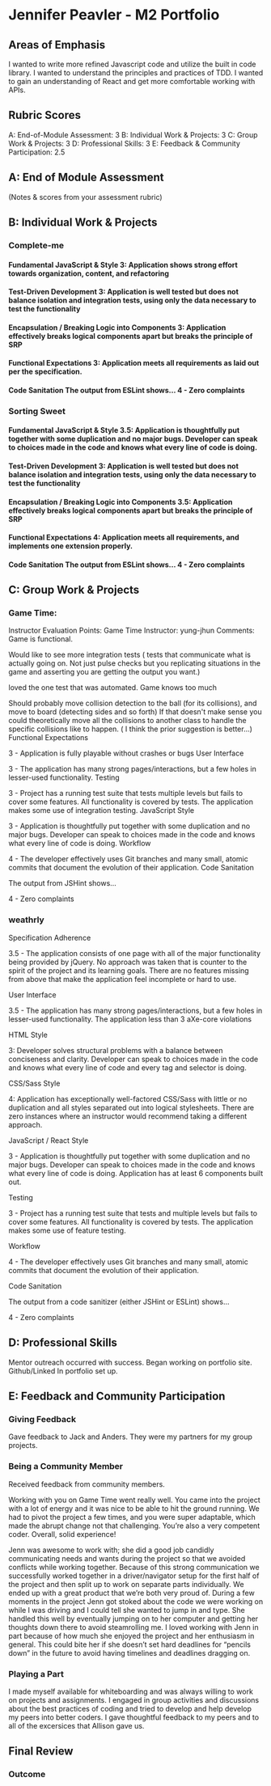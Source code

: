 # Jennifer Peavler - M2 Portfolio 

## Areas of Emphasis

I wanted to write more refined Javascript code and utilize the built in code library. I wanted to understand the principles and practices of TDD. I wanted to gain an understanding of React and get more comfortable working with APIs.

## Rubric Scores

A: End-of-Module Assessment: 3 B: Individual Work & Projects: 3 C: Group Work & Projects: 3 D: Professional Skills: 3 E: Feedback & Community Participation: 2.5

## A: End of Module Assessment

(Notes & scores from your assessment rubric)

## B: Individual Work & Projects

### Complete-me

#### Fundamental JavaScript & Style 3: Application shows strong effort towards organization, content, and refactoring

#### Test-Driven Development 3: Application is well tested but does not balance isolation and integration tests, using only the data necessary to test the functionality

#### Encapsulation / Breaking Logic into Components 3: Application effectively breaks logical components apart but breaks the principle of SRP

#### Functional Expectations 3: Application meets all requirements as laid out per the specification.

#### Code Sanitation The output from ESLint shows… 4 - Zero complaints

### Sorting Sweet

#### Fundamental JavaScript & Style 3.5: Application is thoughtfully put together with some duplication and no major bugs. Developer can speak to choices made in the code and knows what every line of code is doing.

#### Test-Driven Development 3: Application is well tested but does not balance isolation and integration tests, using only the data necessary to test the functionality

#### Encapsulation / Breaking Logic into Components 3.5: Application effectively breaks logical components apart but breaks the principle of SRP

#### Functional Expectations 4: Application meets all requirements, and implements one extension properly.

#### Code Sanitation The output from ESLint shows… 4 - Zero complaints

## C: Group Work & Projects

### Game Time:

Instructor Evaluation Points: Game Time Instructor: yung-jhun Comments: Game is functional.

Would like to see more integration tests ( tests that communicate what is actually going on. Not just pulse checks but you replicating situations in the game and asserting you are getting the output you want.)

loved the one test that was automated. Game knows too much

Should probably move collision detection to the ball (for its collisions), and move to board (detecting sides and so forth) If that doesn't make sense you could theoretically move all the collisions to another class to handle the specific collisions like to happen. ( I think the prior suggestion is better...) Functional Expectations

3 - Application is fully playable without crashes or bugs User Interface

3 - The application has many strong pages/interactions, but a few holes in lesser-used functionality. Testing

3 - Project has a running test suite that tests multiple levels but fails to cover some features. All functionality is covered by tests. The application makes some use of integration testing. JavaScript Style

3 - Application is thoughtfully put together with some duplication and no major bugs. Developer can speak to choices made in the code and knows what every line of code is doing. Workflow

4 - The developer effectively uses Git branches and many small, atomic commits that document the evolution of their application. Code Sanitation

The output from JSHint shows…

4 - Zero complaints

### weathrly

Specification Adherence

3.5 - The application consists of one page with all of the major functionality being provided by jQuery. No approach was taken that is counter to the spirit of the project and its learning goals. There are no features missing from above that make the application feel incomplete or hard to use.

User Interface

3.5 - The application has many strong pages/interactions, but a few holes in lesser-used functionality. The application less than 3 aXe-core violations

HTML Style

3: Developer solves structural problems with a balance between conciseness and clarity. Developer can speak to choices made in the code and knows what every line of code and every tag and selector is doing.

CSS/Sass Style

4: Application has exceptionally well-factored CSS/Sass with little or no duplication and all styles separated out into logical stylesheets. There are zero instances where an instructor would recommend taking a different approach.

JavaScript / React Style

3 - Application is thoughtfully put together with some duplication and no major bugs. Developer can speak to choices made in the code and knows what every line of code is doing. Application has at least 6 components built out.

Testing

3 - Project has a running test suite that tests and multiple levels but fails to cover some features. All functionality is covered by tests. The application makes some use of feature testing.

Workflow

4 - The developer effectively uses Git branches and many small, atomic commits that document the evolution of their application.

Code Sanitation

The output from a code sanitizer (either JSHint or ESLint) shows…

4 - Zero complaints

## D: Professional Skills

Mentor outreach occurred with success. Began working on portfolio site. Github/Linked In portfolio set up.

## E: Feedback and Community Participation

### Giving Feedback

Gave feedback to Jack and Anders. They were my partners for my group projects.

### Being a Community Member

Received feedback from community members.

Working with you on Game Time went really well. You came into the project with a lot of energy and it was nice to be able to hit the ground running. We had to pivot the project a few times, and you were super adaptable, which made the abrupt change not that challenging. You’re also a very competent coder. Overall, solid experience!

Jenn was awesome to work with; she did a good job candidly communicating needs and wants during the project so that we avoided conflicts while working together. Because of this strong communication we successfully worked together in a driver/navigator setup for the first half of the project and then split up to work on separate parts individually. We ended up with a great product that we’re both very proud of. During a few moments in the project Jenn got stoked about the code we were working on while I was driving and I could tell she wanted to jump in and type. She handled this well by eventually jumping on to her computer and getting her thoughts down there to avoid steamrolling me. I loved working with Jenn in part because of how much she enjoyed the project and her enthusiasm in general. This could bite her if she doesn’t set hard deadlines for “pencils down” in the future to avoid having timelines and deadlines dragging on.

### Playing a Part

I made myself available for whiteboarding and was always willing to work on projects and assignments. I engaged in group activities and discussions about the best practices of coding and tried to develop and help develop my peers into better coders. I gave thoughtful feedback to my peers and to all of the excersices that Allison gave us.

## Final Review

### Outcome
